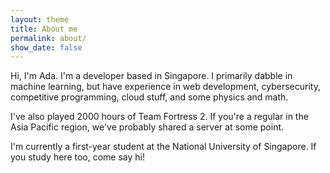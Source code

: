 ```yaml
---
layout: theme
title: About me
permalink: about/
show_date: false
---
```


Hi, I'm Ada. I'm a developer based in Singapore. I primarily dabble in machine learning, but have experience in web development, cybersecurity, competitive programming, cloud stuff, and some physics and math.

I've also played 2000 hours of Team Fortress 2. If you're a regular in the Asia Pacific region, we've probably shared a server at some point.

I'm currently a first-year student at the National University of Singapore. If you study here too, come say hi!

